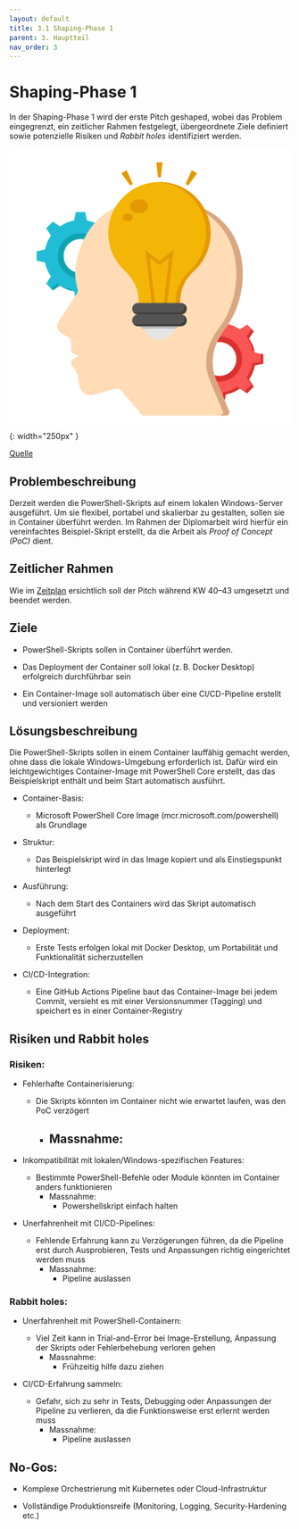 ```yaml
---
layout: default
title: 3.1 Shaping-Phase 1
parent: 3. Hauptteil
nav_order: 3
---
```


# Shaping-Phase 1

In der Shaping-Phase 1 wird der erste Pitch geshaped, wobei das Problem eingegrenzt, ein zeitlicher Rahmen festgelegt, übergeordnete Ziele definiert sowie potenzielle Risiken und *Rabbit holes* identifiziert werden.

![Define](../ressources/bilder/creative-mind.png){: width="250px" }

[Quelle](../Quellenverzeichnis/index.md#define)

## Problembeschreibung

Derzeit werden die PowerShell-Skripts auf einem lokalen Windows-Server ausgeführt. Um sie flexibel, portabel und skalierbar zu gestalten, sollen sie in Container überführt werden. Im Rahmen der Diplomarbeit wird hierfür ein vereinfachtes Beispiel-Skript erstellt, da die Arbeit als *Proof of Concept (PoC)* dient.

## Zeitlicher Rahmen

Wie im [Zeitplan](../Einleitung/2.3_Zeitplan.md) ersichtlich soll der Pitch während KW 40–43 umgesetzt und beendet werden.

## Ziele

- PowerShell-Skripts sollen in Container überführt werden.

- Das Deployment der Container soll lokal (z. B. Docker Desktop) erfolgreich durchführbar sein

- Ein Container-Image soll automatisch über eine CI/CD-Pipeline erstellt und versioniert werden

## Lösungsbeschreibung

Die PowerShell-Skripts sollen in einem Container lauffähig gemacht werden, ohne dass die lokale Windows-Umgebung erforderlich ist. Dafür wird ein leichtgewichtiges Container-Image mit PowerShell Core erstellt, das das Beispielskript enthält und beim Start automatisch ausführt.

- Container-Basis: 
    - Microsoft PowerShell Core Image (mcr.microsoft.com/powershell) als Grundlage

- Struktur: 
    - Das Beispielskript wird in das Image kopiert und als Einstiegspunkt hinterlegt

- Ausführung: 
    - Nach dem Start des Containers wird das Skript automatisch ausgeführt

- Deployment: 
    - Erste Tests erfolgen lokal mit Docker Desktop, um Portabilität und Funktionalität sicherzustellen

- CI/CD-Integration: 
    - Eine GitHub Actions Pipeline baut das Container-Image bei jedem Commit, versieht es mit einer Versionsnummer (Tagging) und speichert es in einer Container-Registry


## Risiken und Rabbit holes


### Risiken:

- Fehlerhafte Containerisierung: 
    - Die Skripts könnten im Container nicht wie erwartet laufen, was den PoC verzögert
        - Massnahme:
            - 

- Inkompatibilität mit lokalen/Windows-spezifischen Features: 
    - Bestimmte PowerShell-Befehle oder Module könnten im Container anders funktionieren
        - Massnahme:
            - Powershellskript einfach halten

- Unerfahrenheit mit CI/CD-Pipelines: 
    - Fehlende Erfahrung kann zu Verzögerungen führen, da die Pipeline erst durch Ausprobieren, Tests und Anpassungen richtig eingerichtet werden muss
        - Massnahme:
            - Pipeline auslassen


### Rabbit holes:

- Unerfahrenheit mit PowerShell-Containern:
    - Viel Zeit kann in Trial-and-Error bei Image-Erstellung, Anpassung der Skripts oder Fehlerbehebung verloren gehen
        - Massnahme:
            - Frühzeitig hilfe dazu ziehen

- CI/CD-Erfahrung sammeln:
    - Gefahr, sich zu sehr in Tests, Debugging oder Anpassungen der Pipeline zu verlieren, da die Funktionsweise erst erlernt werden muss
        - Massnahme:
            - Pipeline auslassen

## No-Gos:

- Komplexe Orchestrierung mit Kubernetes oder Cloud-Infrastruktur

- Vollständige Produktionsreife (Monitoring, Logging, Security-Hardening etc.)